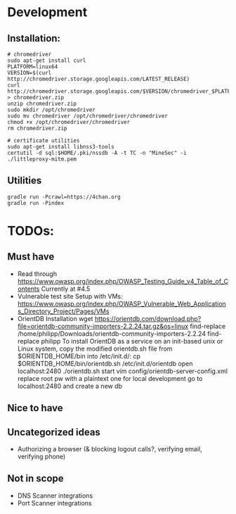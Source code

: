 # Development

## Installation:

    # chromedriver
    sudo apt-get install curl
    PLATFORM=linux64
    VERSION=$(curl http://chromedriver.storage.googleapis.com/LATEST_RELEASE)
    curl http://chromedriver.storage.googleapis.com/$VERSION/chromedriver_$PLATFORM.zip > chromedriver.zip
    unzip chromedriver.zip
    sudo mkdir /opt/chromedriver
    sudo mv chromedriver /opt/chromedriver/chromedriver
    chmod +x /opt/chromedriver/chromedriver
    rm chromedriver.zip

    # certificate utilities
    sudo apt-get install libnss3-tools
    certutil -d sql:$HOME/.pki/nssdb -A -t TC -n "MineSec" -i ./littleproxy-mitm.pem

## Utilities

    gradle run -Pcrawl=https://4chan.org
    gradle run -Pindex

# TODOs:

## Must have

- Read through https://www.owasp.org/index.php/OWASP_Testing_Guide_v4_Table_of_Contents
  Currently at #4.5
- Vulnerable test site
  Setup with VMs:
  https://www.owasp.org/index.php/OWASP_Vulnerable_Web_Applications_Directory_Project/Pages/VMs
- OrientDB Installation
  wget https://orientdb.com/download.php?file=orientdb-community-importers-2.2.24.tar.gz&os=linux
  find-replace /home/philipp/Downloads/orientdb-community-importers-2.2.24
  find-replace philipp
  To install OrientDB as a service on an init-based unix or Linux system, copy the modified orientdb.sh file from $ORIENTDB_HOME/bin into /etc/init.d/:
  cp $ORIENTDB_HOME/bin/orientdb.sh /etc/init.d/orientdb
  open localhost:2480
  ./orientdb.sh start
  vim config/orientdb-server-config.xml
    replace root pw with a plaintext one for local development
    go to localhost:2480 and create a new db

## Nice to have

## Uncategorized ideas

- Authorizing a browser (& blocking logout calls?, verifying email, verifying phone)

## Not in scope

- DNS Scanner integrations
- Port Scanner integrations
